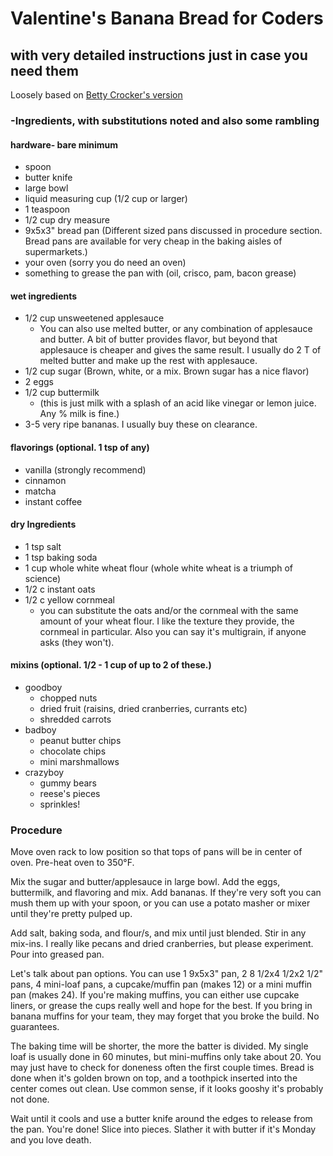 # Valentine's Banana Bread for Coders
## with very detailed instructions just in case you need them

Loosely based on [Betty Crocker's version](http://www.bettycrocker.com/recipes/banana-bread/51427396-6764-4b0a-a73a-78c683c703d2 "good ol' Betty C")

### -Ingredients, with substitutions noted and also some rambling


#### hardware- bare minimum
+ spoon
+ butter knife
+ large bowl
+ liquid measuring cup (1/2 cup or larger)
+ 1 teaspoon
+ 1/2 cup dry measure
+ 9x5x3" bread pan (Different sized pans discussed in procedure section. Bread pans are available for very cheap in the baking aisles of supermarkets.)
+ your oven (sorry you do need an oven)
+ something to grease the pan with (oil, crisco, pam, bacon grease)

#### wet ingredients
+ 1/2 cup unsweetened applesauce
  + You can also use melted butter, or any combination of applesauce and butter. A bit of butter provides flavor, but beyond that applesauce is cheaper and gives the same result. I usually do 2 T of melted butter and make up the rest with applesauce.
+ 1/2 cup sugar (Brown, white, or a mix. Brown sugar has a nice flavor)
+ 2 eggs
+ 1/2 cup buttermilk
  + (this is just milk with a splash of an acid like vinegar or lemon juice. Any % milk is fine.)
+ 3-5 very ripe bananas. I usually buy these on clearance.

#### flavorings (optional. 1 tsp of any)
+ vanilla (strongly recommend)
+ cinnamon
+ matcha
+ instant coffee

#### dry Ingredients
+ 1 tsp salt
+ 1 tsp baking soda
+ 1 cup whole white wheat flour (whole white wheat is a triumph of science)
+ 1/2 c instant oats
+ 1/2 c yellow cornmeal
  + you can substitute the oats and/or the cornmeal with the same amount of your wheat flour. I like the texture they provide, the cornmeal in particular. Also you can say it's multigrain, if anyone asks (they won't).

#### mixins (optional. 1/2 - 1 cup of up to 2 of these.)
+ goodboy
  + chopped nuts
  + dried fruit (raisins, dried cranberries, currants etc)
  + shredded carrots
+ badboy
  + peanut butter chips
  + chocolate chips
  + mini marshmallows
+ crazyboy
  + gummy bears
  + reese's pieces
  + sprinkles!


### Procedure
 Move oven rack to low position so that tops of pans will be in center of oven. Pre-heat oven to 350°F.

 Mix the sugar and butter/applesauce in large bowl. Add the eggs, buttermilk, and flavoring and mix. Add bananas. If they're very soft you can mush them up with your spoon, or you can use a potato masher or mixer until they're pretty pulped up.

 Add salt, baking soda, and flour/s, and mix until just blended. Stir in any mix-ins. I really like pecans and dried cranberries, but please experiment. Pour into greased pan.

 Let's talk about pan options. You can use 1 9x5x3" pan, 2 8 1/2x4 1/2x2 1/2" pans, 4 mini-loaf pans, a cupcake/muffin pan (makes 12) or a mini muffin pan (makes 24). If you're making muffins, you can either use cupcake liners, or grease the cups really well and hope for the best. If you bring in banana muffins for your team, they may forget that you broke the build. No guarantees.

 The baking time will be shorter, the more the batter is divided. My single loaf is usually done in 60 minutes, but mini-muffins only take about 20. You may just have to check for doneness often the first couple times. Bread is done when it's golden brown on top, and a toothpick inserted into the center comes out clean. Use common sense, if it looks gooshy it's probably not done.

 Wait until it cools and use a butter knife around the edges to release from the pan. You're done! Slice into pieces. Slather it with butter if it's Monday and you love death.
